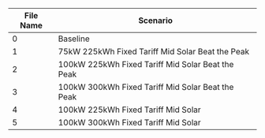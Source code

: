 | File Name | Scenario |
| --------- | -------- |
| 0 | Baseline |
| 1 | 75kW 225kWh Fixed Tariff Mid Solar Beat the Peak |
| 2 | 100kW 225kWh Fixed Tariff Mid Solar Beat the Peak |
| 3 | 100kW 300kWh Fixed Tariff Mid Solar Beat the Peak |
| 4 | 100kW 225kWh Fixed Tariff Mid Solar |
| 5 | 100kW 300kWh Fixed Tariff Mid Solar |
